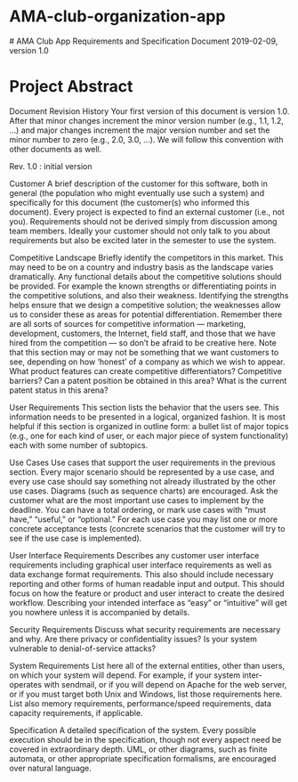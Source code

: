 # AMA-club-organization-app

<Your Project Name>
# AMA Club App
Requirements and Specification Document
2019-02-09, version 1.0

# Project Abstract


Document Revision History
Your first version of this document is version 1.0. After that minor changes increment the minor version number (e.g., 1.1, 1.2, …) and major changes increment the major version number and set the minor number to zero (e.g., 2.0, 3.0, …). We will follow this convention with other documents as well.

Rev. 1.0 <YYYY-MM-DD>: initial version

Customer
A brief description of the customer for this software, both in general (the population who might eventually use such a system) and specifically for this document (the customer(s) who informed this document). Every project is expected to find an external customer (i.e., not you). Requirements should not be derived simply from discussion among team members. Ideally your customer should not only talk to you about requirements but also be excited later in the semester to use the system.

Competitive Landscape
Briefly identify the competitors in this market. This may need to be on a country and industry basis as the landscape varies dramatically. Any functional details about the competitive solutions should be provided. For example the known strengths or differentiating points in the competitive solutions, and also their weakness. Identifying the strengths helps ensure that we design a competitive solution; the weaknesses allow us to consider these as areas for potential differentiation. Remember there are all sorts of sources for competitive information — marketing, development, customers, the Internet, field staff, and those that we have hired from the competition — so don’t be afraid to be creative here. Note that this section may or may not be something that we want customers to see, depending on how ‘honest’ of a company as which we wish to appear. What product features can create competitive differentiators? Competitive barriers? Can a patent position be obtained in this area? What is the current patent status in this arena?

User Requirements
This section lists the behavior that the users see. This information needs to be presented in a logical, organized fashion. It is most helpful if this section is organized in outline form: a bullet list of major topics (e.g., one for each kind of user, or each major piece of system functionality) each with some number of subtopics.

Use Cases
Use cases that support the user requirements in the previous section. Every major scenario should be represented by a use case, and every use case should say something not already illustrated by the other use cases. Diagrams (such as sequence charts) are encouraged. Ask the customer what are the most important use cases to implement by the deadline. You can have a total ordering, or mark use cases with “must have,” “useful,” or “optional.” For each use case you may list one or more concrete acceptance tests (concrete scenarios that the customer will try to see if the use case is implemented).

User Interface Requirements
Describes any customer user interface requirements including graphical user interface requirements as well as data exchange format requirements. This also should include necessary reporting and other forms of human readable input and output. This should focus on how the feature or product and user interact to create the desired workflow. Describing your intended interface as “easy” or “intuitive” will get you nowhere unless it is accompanied by details.

Security Requirements
Discuss what security requirements are necessary and why. Are there privacy or confidentiality issues? Is your system vulnerable to denial-of-service attacks?

System Requirements
List here all of the external entities, other than users, on which your system will depend. For example, if your system inter-operates with sendmail, or if you will depend on Apache for the web server, or if you must target both Unix and Windows, list those requirements here. List also memory requirements, performance/speed requirements, data capacity requirements, if applicable.

Specification
A detailed specification of the system. Every possible execution should be in the specification, though not every aspect need be covered in extraordinary depth. UML, or other diagrams, such as finite automata, or other appropriate specification formalisms, are encouraged over natural language.
